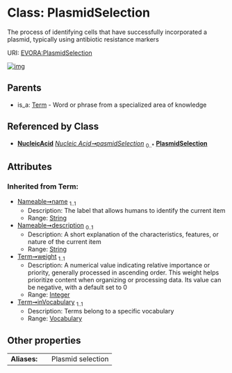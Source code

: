 
# Class: PlasmidSelection

The process of identifying cells that have successfully incorporated a plasmid, typically using antibiotic resistance markers

URI: [EVORA:PlasmidSelection](https://evora-project.eu/PlasmidSelection)


[![img](https://yuml.me/diagram/nofunky;dir:TB/class/[Vocabulary],[Term],[NucleicAcid]++-%20pasmidSelection%200..*>[PlasmidSelection&#124;weight(i):integer;name(i):string;description(i):string%20%3F],[Term]^-[PlasmidSelection],[NucleicAcid])](https://yuml.me/diagram/nofunky;dir:TB/class/[Vocabulary],[Term],[NucleicAcid]++-%20pasmidSelection%200..*>[PlasmidSelection&#124;weight(i):integer;name(i):string;description(i):string%20%3F],[Term]^-[PlasmidSelection],[NucleicAcid])

## Parents

 *  is_a: [Term](Term.md) - Word or phrase from a specialized area of knowledge

## Referenced by Class

 *  **[NucleicAcid](NucleicAcid.md)** *[Nucleic Acid➞pasmidSelection](Nucleic_Acid_pasmidSelection.md)*  <sub>0..\*</sub>  **[PlasmidSelection](PlasmidSelection.md)**

## Attributes


### Inherited from Term:

 * [Nameable➞name](Nameable_name.md)  <sub>1..1</sub>
     * Description: The label that allows humans to identify the current item
     * Range: [String](types/String.md)
 * [Nameable➞description](Nameable_description.md)  <sub>0..1</sub>
     * Description: A short explanation of the characteristics, features, or nature of the current item
     * Range: [String](types/String.md)
 * [Term➞weight](Term_weight.md)  <sub>1..1</sub>
     * Description: A numerical value indicating relative importance or priority, generally processed in ascending order. This weight helps prioritize content when organizing or processing data. Its value can be negative, with a default set to 0
     * Range: [Integer](types/Integer.md)
 * [Term➞inVocabulary](Term_inVocabulary.md)  <sub>1..1</sub>
     * Description: Terms belong to a specific vocabulary
     * Range: [Vocabulary](Vocabulary.md)

## Other properties

|  |  |  |
| --- | --- | --- |
| **Aliases:** | | Plasmid selection |